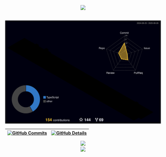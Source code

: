 

 <div align="center" >
<img src="https://github-profile-trophy.vercel.app/?username=murilo1of1&row=1&column=6&theme=dracula&margin-w=15&margin-h=15"/>
  </div>
  <br />

  ![Status](./profile-3d-contrib/profile-night-rainbow.svg)

 | [![GitHub Commits](http://github-profile-summary-cards.vercel.app/api/cards/productive-time?username=murilo1of1&theme=dracula&utcOffset=-3)](https://github.com/vn7n24fzkq/github-profile-summary-cards) | [![GitHub Details](http://github-profile-summary-cards.vercel.app/api/cards/profile-details?username=murilo1of1&theme=dracula)](https://github.com/vn7n24fzkq/github-profile-summary-cards) |
 | ----------- | ----------- |

<div style="">

   <div align='center'>
<a height="150em" href="http://www.github.com/murilo1of1">
  <img src="https://github-readme-streak-stats.herokuapp.com/?user=murilo1of1&stroke=2ea043&background=171717&ring=3382ed&fire=3382ed&currStreakNum=0bd967&currStreakLabel=3382ed&sideNums=0bd967&sideLabels=3382ed&dates=0bd967&hide_border=true" /></a>
</div>

 </div>

  <div align="center" >
<a href="https://skillicons.dev"   >
  <img src="https://skillicons.dev/icons?i=git,vscode,javascript,typescript,java,python,cpp,css,html,react,next,tailwind,sass,nodejs,express,nest,docker,figma,github,jest,materialui,linux,postman,styledcomponents,vercel,vite,bootstrap,mongodb,postgres,discord,linkedin,instagram" />
</a>
  <br />

  </div>
